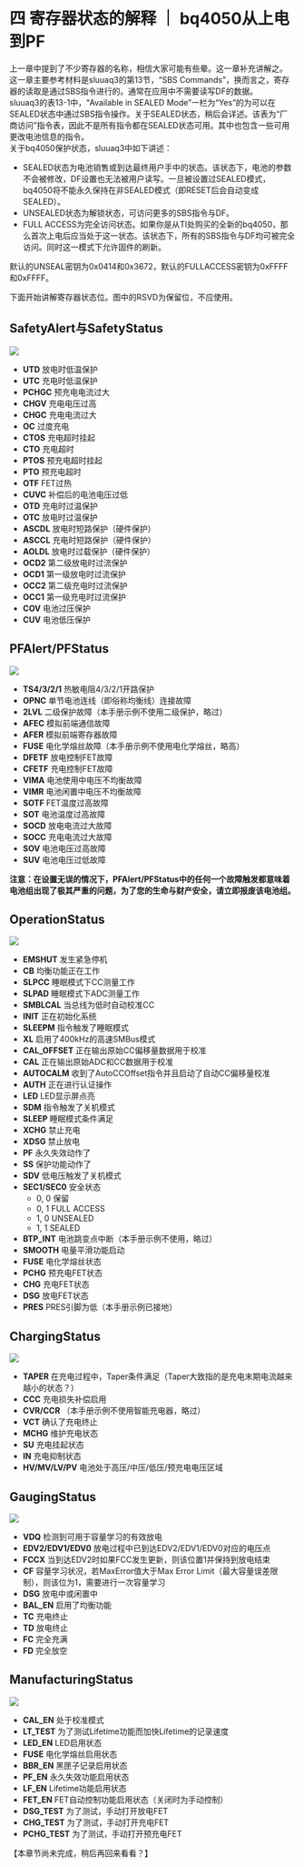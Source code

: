 # 四 寄存器状态的解释 ｜ bq4050从上电到PF
上一章中提到了不少寄存器的名称，相信大家可能有些晕。这一章补充讲解之。  
这一章主要参考材料是sluuaq3的第13节，“SBS Commands”，换而言之，寄存器的读取是通过SBS指令进行的。通常在应用中不需要读写DF的数据。  
sluuaq3的表13-1中，“Available in SEALED Mode”一栏为“Yes”的为可以在SEALED状态中通过SBS指令操作。关于SEALED状态，稍后会详述。该表为“厂商访问”指令表，因此不是所有指令都在SEALED状态可用。其中也包含一些可用更改电池信息的指令。  
关于bq4050保护状态，sluuaq3中如下讲述：  
- SEALED状态为电池销售或到达最终用户手中的状态。该状态下，电池的参数不会被修改，DF设置也无法被用户读写。一旦被设置过SEALED模式，bq4050将不能永久保持在非SEALED模式（即RESET后会自动变成SEALED）。
- UNSEALED状态为解锁状态，可访问更多的SBS指令与DF。
- FULL ACCESS为完全访问状态。如果你是从TI处购买的全新的bq4050，那么首次上电后应当处于这一状态。该状态下，所有的SBS指令与DF均可被完全访问。同时这一模式下允许固件的刷新。

默认的UNSEAL密钥为0x0414和0x3672，默认的FULLACCESS密钥为0xFFFF和0xFFFF。  

下面开始讲解寄存器状态位。图中的RSVD为保留位，不应使用。  
## SafetyAlert与SafetyStatus
![](https://bq4050startup.vercel.app/pages/assets/4-1.png)  
- **UTD** 放电时低温保护
- **UTC** 充电时低温保护
- **PCHGC** 预充电电流过大
- **CHGV** 充电电压过高
- **CHGC** 充电电流过大
- **OC** 过度充电
- **CTOS** 充电超时挂起
- **CTO** 充电超时
- **PTOS** 预充电超时挂起
- **PTO** 预充电超时
- **OTF** FET过热
- **CUVC** 补偿后的电池电压过低
- **OTD** 充电时过温保护
- **OTC** 放电时过温保护
- **ASCDL** 放电时短路保护（硬件保护）
- **ASCCL** 充电时短路保护（硬件保护）
- **AOLDL** 放电时过载保护（硬件保护）
- **OCD2** 第二级放电时过流保护
- **OCD1** 第一级放电时过流保护
- **OCC2** 第二级充电时过流保护
- **OCC1** 第一级充电时过流保护
- **COV** 电池过压保护
- **CUV** 电池低压保护

## PFAlert/PFStatus
![](https://bq4050startup.vercel.app/pages/assets/4-2.png)  
- **TS4/3/2/1** 热敏电阻4/3/2/1开路保护
- **OPNC** 单节电池连线（即俗称均衡线）连接故障
- **2LVL** 二级保护故障（本手册示例不使用二级保护，略过）
- **AFEC** 模拟前端通信故障
- **AFER** 模拟前端寄存器故障
- **FUSE** 电化学熔丝故障（本手册示例不使用电化学熔丝，略高）
- **DFETF** 放电控制FET故障
- **CFETF** 充电控制FET故障
- **VIMA** 电池使用中电压不均衡故障
- **VIMR** 电池闲置中电压不均衡故障
- **SOTF** FET温度过高故障
- **SOT** 电池温度过高故障
- **SOCD** 放电电流过大故障
- **SOCC** 充电电流过大故障
- **SOV** 电池电压过高故障
- **SUV** 电池电压过低故障
  
**注意：在设置无误的情况下，PFAlert/PFStatus中的任何一个故障触发都意味着电池组出现了极其严重的问题，为了您的生命与财产安全，请立即报废该电池组。**  

## OperationStatus
![](https://bq4050startup.vercel.app/pages/assets/4-3.png)  
- **EMSHUT** 发生紧急停机
- **CB** 均衡功能正在工作
- **SLPCC** 睡眠模式下CC测量工作
- **SLPAD** 睡眠模式下ADC测量工作
- **SMBLCAL** 当总线为低时自动校准CC
- **INIT** 正在初始化系统
- **SLEEPM** 指令触发了睡眠模式
- **XL** 启用了400kHz的高速SMBus模式
- **CAL_OFFSET** 正在输出原始CC偏移量数据用于校准
- **CAL** 正在输出原始ADC和CC数据用于校准
- **AUTOCALM** 收到了AutoCCOffset指令并且启动了自动CC偏移量校准
- **AUTH** 正在进行认证操作
- **LED** LED显示屏点亮
- **SDM** 指令触发了关机模式
- **SLEEP** 睡眠模式条件满足
- **XCHG** 禁止充电
- **XDSG** 禁止放电
- **PF** 永久失效动作了
- **SS** 保护功能动作了
- **SDV** 低电压触发了关机模式
- **SEC1/SEC0** 安全状态
    - 0, 0 保留
    - 0, 1 FULL ACCESS
    - 1, 0 UNSEALED
    - 1, 1 SEALED
- **BTP_INT** 电池跳变点中断（本手册示例不使用，略过）
- **SMOOTH** 电量平滑功能启动
- **FUSE** 电化学熔丝状态
- **PCHG** 预充电FET状态
- **CHG** 充电FET状态
- **DSG** 放电FET状态
- **PRES** PRES引脚为低（本手册示例已接地）

## ChargingStatus
![](https://bq4050startup.vercel.app/pages/assets/4-4.jpg)  
- **TAPER** 在充电过程中，Taper条件满足（Taper大致指的是充电末期电流越来越小的状态？）
- **CCC** 充电损失补偿启用
- **CVR/CCR** （本手册示例不使用智能充电器，略过）
- **VCT** 确认了充电终止
- **MCHG** 维护充电状态
- **SU** 充电挂起状态
- **IN** 充电抑制状态
- **HV/MV/LV/PV** 电池处于高压/中压/低压/预充电电压区域

## GaugingStatus
![](https://bq4050startup.vercel.app/pages/assets/4-5.png)  
- **VDQ** 检测到可用于容量学习的有效放电
- **EDV2/EDV1/EDV0** 放电过程中已到达EDV2/EDV1/EDV0对应的电压点
- **FCCX** 当到达EDV2时如果FCC发生更新，则该位置1并保持到放电结束
- **CF** 容量学习状况，若MaxError值大于Max Error Limit（最大容量误差限制），则该位为1，需要进行一次容量学习
- **DSG** 放电中或闲置中
- **BAL_EN** 启用了均衡功能
- **TC** 充电终止
- **TD** 放电终止
- **FC** 完全充满
- **FD** 完全放空

## ManufacturingStatus
![](https://bq4050startup.vercel.app/pages/assets/4-6.png)  
- **CAL_EN** 处于校准模式
- **LT_TEST** 为了测试Lifetime功能而加快Lifetime的记录速度
- **LED_EN** LED启用状态
- **FUSE** 电化学熔丝启用状态
- **BBR_EN** 黑匣子记录启用状态
- **PF_EN** 永久失效功能启用状态
- **LF_EN** Lifetime功能启用状态
- **FET_EN** FET自动控制功能启用状态（关闭时为手动控制）
- **DSG_TEST** 为了测试，手动打开放电FET
- **CHG_TEST** 为了测试，手动打开充电FET
- **PCHG_TEST** 为了测试，手动打开预充电FET

【本章节尚未完成，稍后再回来看看？】
